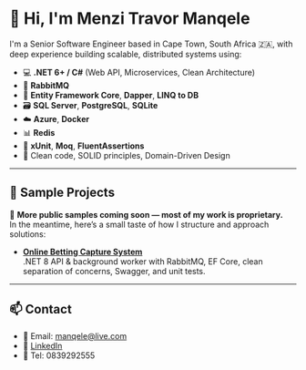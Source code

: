 # 👋 Hi, I'm Menzi Travor Manqele

I'm a Senior Software Engineer based in Cape Town, South Africa 🇿🇦, with deep experience building scalable, distributed systems using:

- 💻 **.NET 6+ / C#** (Web API, Microservices, Clean Architecture)
- 🐇 **RabbitMQ**
- 🧠 **Entity Framework Core**, **Dapper**, **LINQ to DB**
- 🗃️ **SQL Server**, **PostgreSQL**, **SQLite**
- ☁️ **Azure**, **Docker**
- 📊 **Redis**
- 🧪 **xUnit**, **Moq**, **FluentAssertions**
- 🔐 Clean code, SOLID principles, Domain-Driven Design

---

## 🔧 Sample Projects

🚧 **More public samples coming soon — most of my work is proprietary.**  
In the meantime, here’s a small taste of how I structure and approach solutions:

- [**Online Betting Capture System**](https://github.com/menzimanqele/OT.OnlineBetting)  
  .NET 8 API & background worker with RabbitMQ, EF Core, clean separation of concerns, Swagger, and unit tests.

---

## 📫 Contact

- 📧 Email: manqele@live.com
- 💼 [LinkedIn](https://www.linkedin.com/in/menzi)
- 📧 Tel: 0839292555
  
